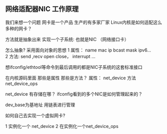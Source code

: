 
## 网络适配器NIC 工作原理

我们来想一个问题 网卡是一个产品 生产的有多家厂家 Linux内核是如何适配这么多种的网卡？ 

方法就是抽象出来 实现一个子系统: 也就是NIC （网络接口卡）

怎么抽象?  采用面向对象的思想
1 属性： name  mac  ip   bcast mask  ipv6...   
2 方法:  send ,recv  open  close， interrupt ...

想ifconfig/ethtool等命令到最后调用的都是NIC子系统的这套标准接口

在内核源码里面 那些是属性 那些是方法？ 
属性： net_device    方法 net_device_ops


net_device 有存储在哪？  ifconfig看到的多个NIC是如何管理起来的？ 

dev_base为基地址 用链表进行管理


如何自己去实现一个虚拟网卡?

1 实例化一个 net_device   2  在实例化一个net_device_ops





